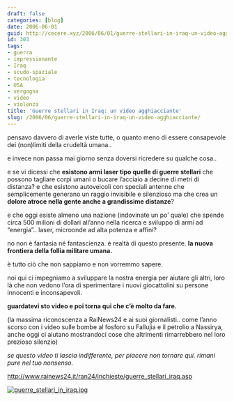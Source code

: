 ```yaml
---
draft: false
categories: [blog]
date: 2006-06-01
guid: http://cecere.xyz/2006/06/01/guerre-stellari-in-iraq-un-video-agghiacciante/
id: 303
tags:
- guerra
- impressionante
- Iraq
- scudo-spaziale
- tecnologia
- USA
- vergogna
- video
- violenza
title: 'Guerre stellari in Iraq: un video agghiacciante'
slug: /2006/06/guerre-stellari-in-iraq-un-video-agghiacciante/
---
```


pensavo davvero di averle viste tutte, o quanto meno di essere consapevole dei (non)limiti della crudeltà umana..
  
e invece non passa mai giorno senza doversi ricredere su qualche cosa..

e se vi dicessi che **esistono armi laser tipo quelle di guerre stellari** che possono tagliare corpi umani o bucare l’acciaio a decine di metri di distanza? e che esistono autoveicoli con speciali antenne che semplicemente generano un raggio invisibile e silenzioso ma che crea un **dolore atroce nella gente anche a grandissime distanze**?
  
e che oggi esiste almeno una nazione (indovinate un po’ quale) che spende circa 500 milioni di dollari all’anno nella ricerca e sviluppo di armi ad “energia”.. laser, microonde ad alta potenza e affini?

no non è fantasia né fantascienza. è realtà di questo presente. **la nuova frontiera della follia militare umana.**
  
è tutto ciò che non sappiamo e non vorremmo sapere.

noi qui ci impegniamo a sviluppare la nostra energia per aiutare gli altri, loro là che non vedono l’ora di sperimentare i nuovi giocattolini su persone innocenti e inconsapevoli.

**guardatevi sto video e poi torna qui che c’è molto da fare.**
  
(la massima riconoscenza a RaiNews24 e ai suoi giornalisti.. come l’anno scorso con i video sulle bombe al fosforo su Fallujia e il petrolio a Nassirya, anche oggi ci aiutano mostrandoci cose che altrimenti rimarrebbero nel loro prezioso silenzio)
  
_se questo video ti lascia indifferente, per piacere non tornare qui. rimani pure nel tuo nonsenso._
  
<a target="_blank" href="http://www.rainews24.it/ran24/inchieste/guerre_stellari_iraq.asp">http://www.rainews24.it/ran24/inchieste/guerre_stellari_iraq.asp</a>

<a target="_blank" href="http://www.rainews24.it/ran24/inchieste/guerre_stellari_iraq.asp"><img alt="guerre_stellari_in_iraq.jpg" id="image302" src="http://cecere.xyz/wp-content/uploads/sites/3/2006/06/guerre_stellari_in_iraq.jpg" /></a>